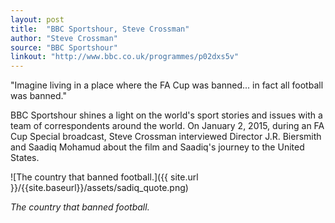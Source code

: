 ```yaml
---
layout: post
title:  "BBC Sportshour, Steve Crossman"
author: "Steve Crossman"
source: "BBC Sportshour"
linkout: "http://www.bbc.co.uk/programmes/p02dxs5v"
---
```


"Imagine living in a place where the FA Cup was banned... in fact all football was banned."

<!--more-->

BBC Sportshour shines a light on the world's sport stories and issues with a team of correspondents around the world. On January 2, 2015, during an FA Cup Special broadcast, Steve Crossman interviewed Director J.R. Biersmith and Saadiq Mohamud about the film and Saadiq's journey to the United States. 

![The country that banned football.]({{ site.url }}/{{site.baseurl}}/assets/sadiq_quote.png)

*The country that banned football.*